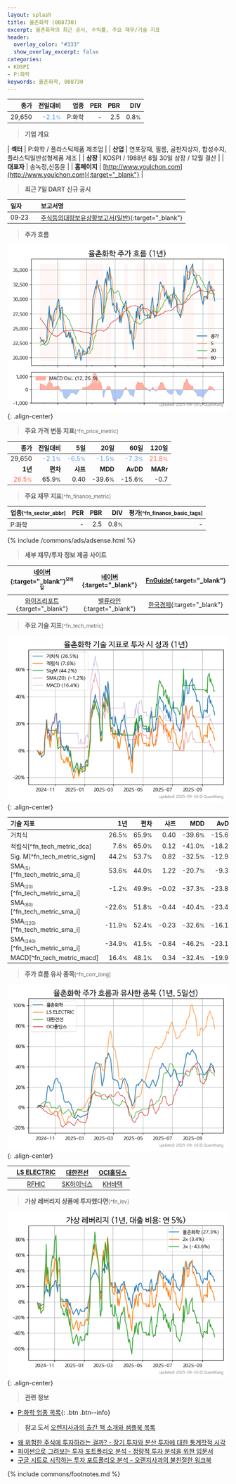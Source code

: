 ```yaml
---
layout: splash
title: 율촌화학 (008730)
excerpt: 율촌화학의 최근 공시, 수익률, 주요 재무/기술 지표
header:
  overlay_color: "#333"
  show_overlay_excerpt: false
categories:
- KOSPI
- P:화학
keywords: 율촌화학, 008730
---
```


| **종가** | **전일대비** | **업종** | **PER** | **PBR** | **DIV** |
| -------: | -----------: | -------: | ------: | ------: | ------: |
| 29,650 | <span style="color: cornflowerblue">-2.1<small>%</small></span> | P:화학 | - | 2.5 | 0.8<small>%</small> |

<!-- more -->


> **기업 개요**<a id="company"></a>

| <span style="white-space:nowrap;">**섹터**</span> | P:화학 / 플라스틱제품 제조업 |
| <span style="white-space:nowrap;">**산업**</span> | 연포장재, 필름, 골판지상자, 합성수지, 플라스틱일반성형제품 제조 |
| <span style="white-space:nowrap;">**상장**</span> | KOSPI / 1988년 8월 30일 상장 / 12월 결산 |
| <span style="white-space:nowrap;">**대표자**</span> | 송녹정,신동윤 |
| <span style="white-space:nowrap;">**홈페이지**</span> | [http://www.youlchon.com](http://www.youlchon.com){:target="_blank"} |


> **최근 7일 DART 신규 공시**<a id="dart"></a>

| **일자** |      | **보고서명** |
| :------- | :--- | :----------- |
| 09&#x2011;23 | | [주식등의대량보유상황보고서(일반)](https://dart.fss.or.kr/dsaf001/main.do?rcpNo=20250923000333){:target="_blank"} |


> **주가 흐름**<a id="price"></a>

![008730](/stock/images/008730.png){: .align-center}


> **주요 가격 변동 지표**<small>[^fn_price_metric]</small>

| **종가** | **전일대비** | **5일** | **20일** | **60일** | **120일** |
| -------: | -----------: | ------: | -------: | -------: | --------: |
| 29,650 | <span style="color: cornflowerblue">-2.1<small>%</small></span> | <span style="color: cornflowerblue">-6.5<small>%</small></span> | <span style="color: cornflowerblue">-1.5<small>%</small></span> | <span style="color: cornflowerblue">-7.3<small>%</small></span> | <span style="color: tomato">21.8<small>%</small></span> |
| **1년** | **편차** | **샤프** | **MDD** | **AvDD** | **MARr** |
| <span style="color: tomato">26.5<small>%</small></span> | 65.9<small>%</small> | 0.40 | -39.6<small>%</small> | -15.6<small>%</small> | -0.7 |


> **주요 재무 지표**<small>[^fn_finance_metric]</small>

| **업종**<small>[^fn_sector_abbr]</small> | **PER** | **PBR** | **DIV** | **평가**<small>[^fn_finance_basic_tags]</small> |
| :--------------------------------------- | ------: | ------: | ------: | ----------------------------------------------: |
| P:화학 | - | 2.5 | 0.8<small>%</small> | - |



{% include /commons/ads/adsense.html %}

> **세부 재무/투자 정보 제공 사이트**

| [네이버](https://m.stock.naver.com/domestic/stock/008730/finance/summary){:target="_blank"}<sup><small>모바일</small></sup> | [네이버](https://finance.naver.com/item/coinfo.naver?code=008730){:target="_blank"} | [FnGuide](https://comp.fnguide.com/SVO2/ASP/SVD_Invest.asp?gicode=A008730&MenuYn=Y){:target="_blank"} |
| :---: | :---: | :---: |
| [와이즈리포트](https://comp.wisereport.co.kr/company/c1040001.aspx?cmp_cd=008730){:target="_blank"} | [밸류라인](https://www.valueline.co.kr/finance/summary/008730){:target="_blank"} | [한국경제](https://markets.hankyung.com/stock/008730/financial-summary){:target="_blank"} |


> **주요 기술 지표**<small>[^fn_tech_metric]</small>


![008730](/stock/images/008730_tech.png){: .align-center}

| **기술 지표** | **1년** | **편차** | **샤프** | **MDD** | **AvDD** |
| :------------ | ------: | -----------: | -------: | ------: | -------: |
| 거치식 | 26.5<small>%</small> | 65.9<small>%</small> | 0.40 | -39.6<small>%</small> | -15.6<small>%</small> |
| 적립식[^fn_tech_metric_dca] | 7.6<small>%</small> | 65.0<small>%</small> | 0.12 | -41.0<small>%</small> | -18.2<small>%</small> |
| Sig. M[^fn_tech_metric_sigm] | 44.2<small>%</small> | 53.7<small>%</small> | 0.82 | -32.5<small>%</small> | -12.9<small>%</small> |
| SMA<small><sub>(5)</sub></small>[^fn_tech_metric_sma_i] | 53.6<small>%</small> | 44.0<small>%</small> | 1.22 | -20.7<small>%</small> | -9.3<small>%</small> |
| SMA<small><sub>(20)</sub></small>[^fn_tech_metric_sma_i] | -1.2<small>%</small> | 49.9<small>%</small> | -0.02 | -37.3<small>%</small> | -23.8<small>%</small> |
| SMA<small><sub>(60)</sub></small>[^fn_tech_metric_sma_i] | -22.6<small>%</small> | 51.8<small>%</small> | -0.44 | -40.4<small>%</small> | -23.4<small>%</small> |
| SMA<small><sub>(120)</sub></small>[^fn_tech_metric_sma_i] | -11.9<small>%</small> | 52.4<small>%</small> | -0.23 | -32.6<small>%</small> | -16.1<small>%</small> |
| SMA<small><sub>(240)</sub></small>[^fn_tech_metric_sma_i] | -34.9<small>%</small> | 41.5<small>%</small> | -0.84 | -46.2<small>%</small> | -23.1<small>%</small> |
| MACD[^fn_tech_metric_macd] | 16.4<small>%</small> | 48.1<small>%</small> | 0.34 | -32.4<small>%</small> | -19.9<small>%</small> |


> **주가 흐름 유사 종목**<a id="corr"></a><small>[^fn_corr_long]</small>

![008730](/stock/images/008730_corr.png){: .align-center}

|       | [LS ELECTRIC](/010120/) | [대한전선](/001440/) | [OCI홀딩스](/010060/) |
| :---: | :------------------------------------: | :------------------------------------: | :------------------------------------: |
|       | [RFHIC](/218410/) | [SK하이닉스](/000660/) | [KH바텍](/060720/) |


> **가상 레버리지 상품에 투자했다면**<a id="2x"></a><small>[^fn_lev]</small>

![008730](/stock/images/008730_2x.png){: .align-center}


> **관련 정보**

- [P:화학 업종 목록](/stats/sector/kospi_업종_화학_종목/){: .btn .btn--info}

> **참고 도서** [오렌지사과의 출간 책 소개와 샘플북 목록](https://kongdori.tistory.com/691)

- [왜 위험한 주식에 투자하라는 걸까? - 장기 투자와 분산 투자에 대한 통계학적 시각](https://kongdori.tistory.com/421)
- [파이썬으로 그려보는 투자 포트폴리오 분석  - 정량적 투자 분석을 위한 입문서](https://kongdori.tistory.com/643)
- [구글 시트로 시작하는 투자 포트폴리오 분석 - 오렌지사과의 불친절한 워크북](https://kongdori.tistory.com/449)


{% include commons/footnotes.md %}